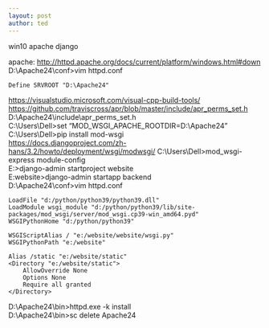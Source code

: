 ```yaml
---
layout: post
author: ted
---
```

win10 apache django

apache: <http://httpd.apache.org/docs/current/platform/windows.html#down>
D:\Apache24\conf>vim httpd.conf
```
Define SRVROOT "D:\Apache24"
```
<https://visualstudio.microsoft.com/visual-cpp-build-tools/>
<https://github.com/traviscross/apr/blob/master/include/apr_perms_set.h>
D:\Apache24\include\apr_perms_set.h  
C:\Users\Dell>set “MOD_WSGI_APACHE_ROOTDIR=D:\Apache24”  
C:\Users\Dell>pip install mod-wsgi  
<https://docs.djangoproject.com/zh-hans/3.2/howto/deployment/wsgi/modwsgi/>
C:\Users\Dell>mod_wsgi-express module-config  
E:\>django-admin startproject website  
E:website\>django-admin startapp backend  
D:\Apache24\conf>vim httpd.conf
```
LoadFile "d:/python/python39/python39.dll"
LoadModule wsgi_module "d:/python/python39/lib/site-packages/mod_wsgi/server/mod_wsgi.cp39-win_amd64.pyd"
WSGIPythonHome "d:/python/python39"

WSGIScriptAlias / "e:/website/website/wsgi.py"
WSGIPythonPath "e:/website"

Alias /static "e:/website/static"
<Directory "e:/website/static">
    AllowOverride None
    Options None
    Require all granted
</Directory>
```
D:\Apache24\bin>httpd.exe -k install  
D:\Apache24\bin>sc delete Apache24
